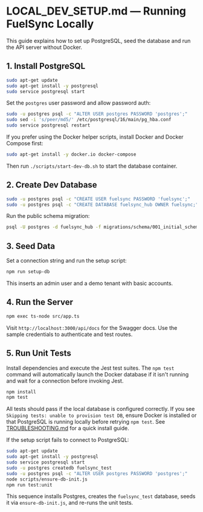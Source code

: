 # LOCAL_DEV_SETUP.md — Running FuelSync Locally

This guide explains how to set up PostgreSQL, seed the database and run the API
server without Docker.

## 1. Install PostgreSQL

```bash
sudo apt-get update
sudo apt-get install -y postgresql
sudo service postgresql start
```

Set the `postgres` user password and allow password auth:

```bash
sudo -u postgres psql -c "ALTER USER postgres PASSWORD 'postgres';"
sudo sed -i 's/peer/md5/' /etc/postgresql/16/main/pg_hba.conf
sudo service postgresql restart
```

If you prefer using the Docker helper scripts, install Docker and Docker Compose first:

```bash
sudo apt-get install -y docker.io docker-compose
```
Then run `./scripts/start-dev-db.sh` to start the database container.

## 2. Create Dev Database

```bash
sudo -u postgres psql -c "CREATE USER fuelsync PASSWORD 'fuelsync';"
sudo -u postgres psql -c "CREATE DATABASE fuelsync_hub OWNER fuelsync;"
```

Run the public schema migration:

```bash
psql -U postgres -d fuelsync_hub -f migrations/schema/001_initial_schema.sql
```

## 3. Seed Data

Set a connection string and run the setup script:

```bash
npm run setup-db
```

This inserts an admin user and a demo tenant with basic accounts.

## 4. Run the Server

```bash
npm exec ts-node src/app.ts
```

Visit `http://localhost:3000/api/docs` for the Swagger docs. Use the sample
credentials to authenticate and test routes.

## 5. Run Unit Tests

Install dependencies and execute the Jest test suites. The `npm test` command will automatically launch the Docker database if it isn't running and wait for a connection before invoking Jest.

```bash
npm install
npm test
```

All tests should pass if the local database is configured correctly.
If you see `Skipping tests: unable to provision test DB`, ensure Docker is installed or that PostgreSQL is running locally before retrying `npm test`.
See [TROUBLESHOOTING.md](TROUBLESHOOTING.md) for a quick install guide.

If the setup script fails to connect to PostgreSQL:

```bash
sudo apt-get update
sudo apt-get install -y postgresql
sudo service postgresql start
sudo -u postgres createdb fuelsync_test
sudo -u postgres psql -c "ALTER USER postgres PASSWORD 'postgres';"
node scripts/ensure-db-init.js
npm run test:unit
```

This sequence installs Postgres, creates the `fuelsync_test` database, seeds it via `ensure-db-init.js`, and re-runs the unit tests.
